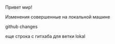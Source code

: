 Привет мир!

Изменения совершенные на локальной машине

github changes    

еще строка с гитхаба для ветки lokal
